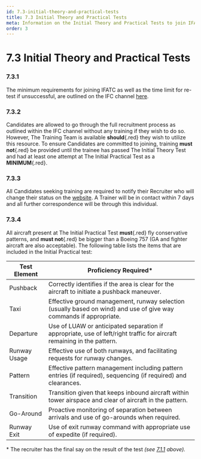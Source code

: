 ```yaml
---
id: 7.3-initial-theory-and-practical-tests
title: 7.3 Initial Theory and Practical Tests
meta: Information on the Initial Theory and Practical Tests to join IFATC.
order: 3
---
```


# 7.3  Initial Theory and Practical Tests



### 7.3.1    

The minimum requirements for joining IFATC as well as the time limit for re-test if unsuccessful, are outlined on the IFC channel [here](https://community.infiniteflight.com/t/infinite-flight-atc-recruiting/462983).

 

### 7.3.2    

Candidates are allowed to go through the full recruitment process as outlined within the IFC channel without any training if they wish to do so. However, The Training Team is available **should**{.red} they wish to utilize this resource. To ensure Candidates are committed to joining, training **must not**{.red} be provided until the trainee has passed The Initial Theory Test and had at least one attempt at The Initial Practical Test as a **MINIMUM**{.red}.



### 7.3.3    

All Candidates seeking training are required to notify their Recruiter who will change their status on the [website](https://www.if-atc.com). A Trainer will be in contact within 7 days and all further correspondence will be through this individual.

 

### 7.3.4    

All aircraft present at The Initial Practical Test **must**{.red} fly conservative patterns, and **must not**{.red} be bigger than a Boeing 757 (GA and fighter aircraft are also acceptable). The following table lists the items that are included in the Initial Practical test:

 

| **Test Element** | **Proficiency  Required\***                                  |
| ---------------- | ------------------------------------------------------------ |
| Pushback         | Correctly identifies if the area is clear for  the aircraft to initiate a pushback maneuver. |
| Taxi             | Effective ground management, runway selection  (usually based on wind) and use of give way commands if appropriate. |
| Departure        | Use of LUAW or anticipated separation if  appropriate, use of left/right traffic for aircraft remaining in the pattern. |
| Runway  Usage    | Effective use of both runways, and  facilitating requests for runway changes. |
| Pattern          | Effective pattern management including  pattern entries (if required), sequencing (if required) and clearances. |
| Transition       | Transition given that keeps inbound aircraft  within tower airspace and clear of aircraft in the pattern. |
| Go-Around        | Proactive monitoring of separation between arrivals  and use of go-arounds when required. |
| Runway  Exit     | Use of exit runway command with appropriate  use of expedite (if required). |

 

\* The recruiter has the final say on the result of the test *(see [7.1.1](/guide/atc-manual/7.-recruitment-and-training/7.1-overview#7.1.1) above).*